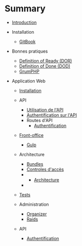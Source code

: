 # Summary

* [Introduction](README.md)
* Installation

    * [GitBook](installation/gitbook.md)
* Bonnes pratiques
  * [Definition of Ready (DOR)](best-practices/DOR.md)
  * [Definition of Done (DOD)](best-practices/DOD.md)
  * [GrumPHP](best-practices/grumphp.md)
* Application Web
    * [Installation](webapp/installation.md)
    * API
        * [Utilisation de l'API](webapp/API/utilisation.md)
        * [Authentification sur l'API](webapp/API/authentification.md)
        * Routes d'API
            - [Authentification](webapp/API/routes/authentification.md)
    * [Front-office](webapp/front/front.md)
        * [Gulp](webapp/front/gulp.md)
    * Architecture
        * [Bundles](webapp/architecture/bundles.md)
        * [Controles d'accès](webapp/architecture/ControleAcces.md)
        * - [Architecture](webapp/architecture/bundles)
        * 
    * [Tests](tests-fonctionnels/tests.md)

    * Administration
        * [Organizer](tests-fonctionnels/Admin/organizer.md)
        * [Raids](tests-fonctionnels/Organizer/raids.md)
    * API
        * [Authentification](tests-fonctionnels/API/authentification.md)

